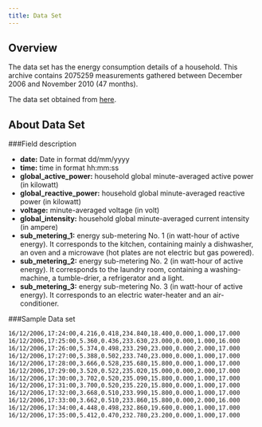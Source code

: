 ```yaml
---
title: Data Set
---
```


Overview 
--------
The data set has the energy consumption details of a household. This archive contains 2075259 measurements gathered between December 2006 and November 2010 (47 months). 

The data set obtained from [here](http://archive.ics.uci.edu/ml/datasets/Individual+household+electric+power+consumption).

About Data Set
--------------

###Field description

* **date:** Date in format dd/mm/yyyy 
* **time:** time in format hh:mm:ss 
* **global_active_power:** household global minute-averaged active power (in kilowatt) 
* **global_reactive_power:** household global minute-averaged reactive power (in kilowatt) 
* **voltage:** minute-averaged voltage (in volt) 
* **global_intensity:** household global minute-averaged current intensity (in ampere) 
* **sub_metering_1:** energy sub-metering No. 1 (in watt-hour of active energy). It corresponds to the kitchen, containing mainly a dishwasher, an oven and a microwave (hot plates are not electric but gas powered). 
* **sub_metering_2:** energy sub-metering No. 2 (in watt-hour of active energy). It corresponds to the laundry room, containing a washing-machine, a tumble-drier, a refrigerator and a light. 
* **sub_metering_3:** energy sub-metering No. 3 (in watt-hour of active energy). It corresponds to an electric water-heater and an air-conditioner.

###Sample Data set

```bash
16/12/2006,17:24:00,4.216,0.418,234.840,18.400,0.000,1.000,17.000
16/12/2006,17:25:00,5.360,0.436,233.630,23.000,0.000,1.000,16.000
16/12/2006,17:26:00,5.374,0.498,233.290,23.000,0.000,2.000,17.000
16/12/2006,17:27:00,5.388,0.502,233.740,23.000,0.000,1.000,17.000
16/12/2006,17:28:00,3.666,0.528,235.680,15.800,0.000,1.000,17.000
16/12/2006,17:29:00,3.520,0.522,235.020,15.000,0.000,2.000,17.000
16/12/2006,17:30:00,3.702,0.520,235.090,15.800,0.000,1.000,17.000
16/12/2006,17:31:00,3.700,0.520,235.220,15.800,0.000,1.000,17.000
16/12/2006,17:32:00,3.668,0.510,233.990,15.800,0.000,1.000,17.000
16/12/2006,17:33:00,3.662,0.510,233.860,15.800,0.000,2.000,16.000
16/12/2006,17:34:00,4.448,0.498,232.860,19.600,0.000,1.000,17.000
16/12/2006,17:35:00,5.412,0.470,232.780,23.200,0.000,1.000,17.000
```
